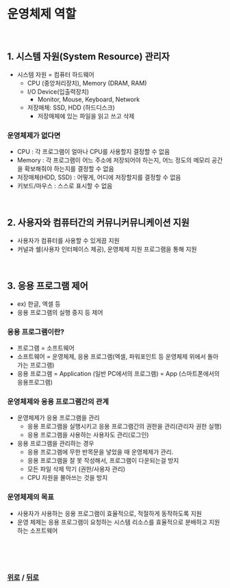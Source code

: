 # 운영체제 역할

<br>

## 1. 시스템 자원(System Resource) 관리자
- 시스템 자원 = 컴퓨터 하드웨어
  - CPU (중앙처리장치), Memory (DRAM, RAM)
  - I/O Device(입출력장치)
    - Monitor, Mouse, Keyboard, Network
  - 저장매체: SSD, HDD (하드디스크)
    - 저장매체에 있는 파일을 읽고 쓰고 삭제

### 운영체제가 없다면
- CPU : 각 프로그램이 얼마나 CPU를 사용할지 결정할 수 없음
- Memory : 각 프로그램이 어느 주소에 저장되어야 하는지, 어느 정도의 메모리 공간을 확보해줘야 하는지를 결정할 수 없음
- 저장매체(HDD, SSD) : 어떻게, 어디에 저장할지를 결정할 수 없음
- 키보드/마우스 : 스스로 표시할 수 없음

<br>

## 2. 사용자와 컴퓨터간의 커뮤니커뮤니케이션 지원
- 사용자가 컴퓨터를 사용할 수 있게끔 지원
- 커널과 쉘(사용자 인터페이스 제공), 운영체제 지원 프로그램을 통해 지원

<br>

## 3. 응용 프로그램 제어
- ex) 한글, 엑셀 등
- 응용 프로그램의 실행 중지 등 제어

### 응용 프로그램이란?
- 프로그램 = 소프트웨어
- 소프트웨어 = 운영체제, 응용 프로그램(엑셀, 파워포인트 등 운영체제 위에서 돌아가는 프로그램)
- 응용 프로그램 = Application (일반 PC에서의 프로그램) = App (스마트폰에서의 응용프로그램)

### 운영체제와 응용 프로그램간의 관계
- 운영체제가 응용 프로그램을 관리
  - 응용 프로그램을 실행시키고 응용 프로그램간의 권한을 관리(관리자 권한 실행)
  - 응용 프로그램을 사용하는 사용자도 관리(로그인)
- 응용 프로그램을 관리하는 경우
  - 응용 프로그램에 무한 반목문을 넣었을 때 운영체제가 관리.
  - 응용 프로그램을 잘 못 작성해서, 프로그램이 다운되는걸 방지
  - 모든 파일 삭제 막기 (권한/사용자 관리)
  - CPU 자원을 몰아쓰는 것을 방지

### 운영체제의 목표
- 사용자가 사용하는 응용 프로그램이 효율적으로, 적절하게 동작하도록 지원
- 운영 체제는 응용 프로그램이 요청하는 시스템 리소스를 효율적으로 분배하고 지원하는 소프트웨어

<br>

<br>

<br>

### [위로](#) / [뒤로](/README.md)
